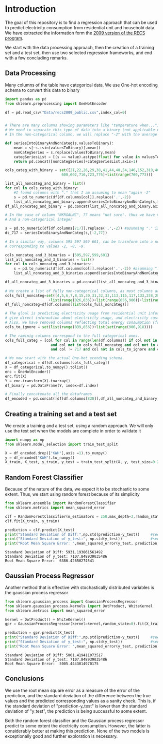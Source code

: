 # Introduction

The goal of this repository is to find a regression approach that can be used to predict electricity consumption from residential unit and household data. We have extracted the information form the [2009 version of the RECS program](https://www.eia.gov/consumption/residential/data/2009/index.php?view=microdata).

We start with the data processing approach, then the creation of a training set and a test set, then use two selected regression frameworks, and end with a few concluding remarks.

## Data Processing

Many columns of the table have categorical data.
We use One-hot encoding schema to convert this data to binary


```python
import pandas as pd
from sklearn.preprocessing import OneHotEncoder

df = pd.read_csv("Data/recs2009_public.csv",index_col=0)


# There are many columns showing parameters like "temperature when...", but showing -2 when not applicable.
# We need to separate this type of data into a binary (not applicable or applicable) and a non-categorical column
# In the non-categorical column, we will replace "-2" with the average of all the values larger than 0

def seriesIntoBinaryAndNonCateg(s,valuesToBinary):
    mean = s[~s.isin(valuesToBinary)].mean()
    nonCategSeries = s.replace(valuesToBinary,mean)
    categSeriesList = [(s == value).astype(float) for value in valuesToBinary]
    return pd.concat([nonCategSeries]+categSeriesList,axis=1)

cols_categ_with_binary = set([21,22,26,29,38,41,44,48,54,146,152,310,460,462,466,467,468,540,546,547,548,549,
                          600,602,716,723,776]+list(range(760,773)))

list_all_noncateg_and_binary = list()
for col in cols_categ_with_binary:
    #I found columns with "." that I am assuming to mean "again -2"
    s = pd.to_numeric(df[df.columns[col]].replace('.',-2))
    list_all_noncateg_and_binary.append(seriesIntoBinaryAndNonCateg(s,[-2]))
df_all_noncateg_and_binary = pd.concat(list_all_noncateg_and_binary,axis=1)

# In the case of column "NKRGALNC", 77 means "not sure". thus we have values -2 and 77 to trasnform to binary
# And a non-categorical integer

s = pd.to_numeric(df[df.columns[717]].replace('.',-2)) #asumming "." is "-2" to save time
ds_717 = seriesIntoBinaryAndNonCateg(s,[-2,77])

# In a similar way, columns 595 597 599 601, can be trasnform into a non-categorical column and 3 binary columns 
# corresponding to values -2, -8, -9.

cols_noncateg_and_3_binaries = {595,597,599,601}
list_all_noncateg_and_3_binaries = list()
for col in cols_noncateg_and_3_binaries:
    s = pd.to_numeric(df[df.columns[col]].replace('.',-2)) #asumming "." is "-2" to save time
    list_all_noncateg_and_3_binaries.append(seriesIntoBinaryAndNonCateg(s,[-2,-8,-9]))

df_all_noncateg_and_3_binaries = pd.concat(list_all_noncateg_and_3_binaries,axis=1)
    
# We create a list of fully non-categorical columns, as most columns are categorical
cols_full_noncateg=set([4,5,6,7,8,15,30,31,32,33,113,115,117,133,238,288,502,503,556,594,596,598,607,758,759,784] 
                    +list(range(826,836))+list(range(856,906))+list(range(931,939)))
df_full_noncateg=df[df.columns[list(cols_full_noncateg)]]

# The gloal is predicting electricity usage from residential unit information so we remove all columns that
# give direct information about electricity usage, and electricity cost (from 'KWHSPH' to 'DOLELRFG'). 
# Also, we have removed columns reflecting total energy consumption (from 'TOTALBTU' to 'TOTALDOLOTH').
cols_to_ignore = set(list(range(839,856))+list(set(range(906,918))))

# The raminig columns correspond to the full categorical ones.
cols_full_categ = [col for col in range(len(df.columns)) if col not in cols_categ_with_binary \
                     and col not in cols_full_noncateg and col not in cols_noncateg_and_3_binaries \
                     and col != 717 and col not in cols_to_ignore and col != 838] #838 is the column to be predcited

# We now start with the actual One-hot econding schema.
df_categorical = df[df.columns[cols_full_categ]]
X = df_categorical.to_numpy().tolist()
enc = OneHotEncoder()
enc.fit(X)
Y = enc.transform(X).toarray()
df_binary = pd.DataFrame(Y, index=df.index)

# Finally concatenate all the dataframes
df_encoded = pd.concat([df[df.columns[838]],df_all_noncateg_and_binary,ds_717,df_all_noncateg_and_3_binaries,df_full_noncateg,df_binary],axis=1)

```

## Creating a training set and a test set

We create a training and a test set, using a random approach.
We will only use the test set when the models are complete in order to validate it


```python
import numpy as np
from sklearn.model_selection import train_test_split

X = df_encoded.drop(["KWH"],axis =1).to_numpy()
y = df_encoded["KWH"].to_numpy()
X_train, X_test, y_train, y_test = train_test_split(X, y, test_size=0.20, random_state=42)

```

## Random Forest Classifier

Because of the nature of the data, we expect it to be stochastic to some extent. 
Thus, we start using random forest because of its simplicity


```python
from sklearn.ensemble import RandomForestClassifier
from sklearn.metrics import mean_squared_error

clf = RandomForestClassifier(n_estimators = 250,max_depth=3,random_state=0, criterion="entropy")
clf.fit(X_train, y_train)

prediction = clf.predict(X_test)
print("Standard Deviation of Diff:",np.std(prediction-y_test))     #see conclusions
print("Standard Deviation of y_test:", np.std(y_test))             #see conclusions
print("Root Mean Square Error: ",mean_squared_error(y_test, prediction, squared=False)) # Returns RMSE
```

    Standard Deviation of Diff: 5931.193861561492
    Standard Deviation of y_test: 7107.848939035486
    Root Mean Square Error:  6386.42650274541


## Gaussian Process Regressor

Another method that is effective with stochastically distributed variables is the gaussian process regressor


```python
from sklearn.gaussian_process import GaussianProcessRegressor
from sklearn.gaussian_process.kernels import DotProduct, WhiteKernel
from sklearn.metrics import mean_squared_error

kernel = DotProduct() + WhiteKernel()
gpr = GaussianProcessRegressor(kernel=kernel,random_state=0).fit(X_train, y_train)

prediction = gpr.predict(X_test)
print("Standard Deviation of Diff:",np.std(prediction-y_test))     #see conclusions
print("Standard Deviation of y_test:", np.std(y_test))             #see conclusions
print("Root Mean Square Error: ",mean_squared_error(y_test, prediction, squared=False)) # Returns RMSE

```

    Standard Deviation of Diff: 5001.419411073517
    Standard Deviation of y_test: 7107.848939035486
    Root Mean Square Error:  5005.4443014970175


## Conclusions


We use the root mean square error as a measure of the error of the prediction, and the standard deviation of the difference between the true values and the predicted corresponding values as a sanity check. This is, if the standard deviation of "prediction-y_test" is lower than the standard deviation of "y_test", the prediction is being successful to some extent.

Both the random forest classifier and the Gaussian process regressor predict to some extent the electricity consumption. However, the latter is considerably better at making this prediction. None of the two models is exceptionally good and further exploration is necessary.


```python

```
